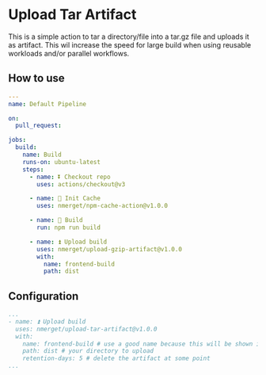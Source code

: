 # Upload Tar Artifact

This is a simple action to tar a directory/file into a tar.gz file and uploads it as artifact.
This wil increase the speed for large build when using reusable workloads and/or parallel workflows.

## How to use

`````yaml
---
name: Default Pipeline

on:
  pull_request:

jobs:
  build:
    name: Build
    runs-on: ubuntu-latest
    steps:
      - name: ⏬ Checkout repo
        uses: actions/checkout@v3

      - name: 🔄 Init Cache
        uses: nmerget/npm-cache-action@v1.0.0

      - name: 🔨 Build
        run: npm run build

      - name: ⏫ Upload build
        uses: nmerget/upload-gzip-artifact@v1.0.0
        with:
          name: frontend-build
          path: dist

`````

## Configuration

````yaml
...
- name: ⏫ Upload build
  uses: nmerget/upload-tar-artifact@v1.0.0
  with:
    name: frontend-build # use a good name because this will be shown in GitHub summary, don't use the same name as `path`
    path: dist # your directory to upload
    retention-days: 5 # delete the artifact at some point
...
````

